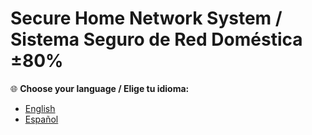 # Secure Home Network System / Sistema Seguro de Red Doméstica ±80%

🌐 **Choose your language / Elige tu idioma:**

- [English](README_en.md)
- [Español](README_es.md)
